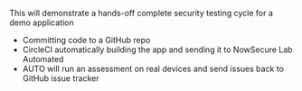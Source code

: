 This will demonstrate a hands-off complete security testing cycle for a demo application


- Committing code to a GitHub repo
- CircleCI automatically building the app and sending it to NowSecure Lab Automated
- AUTO will run an assessment on real devices and send issues back to GitHub issue tracker
